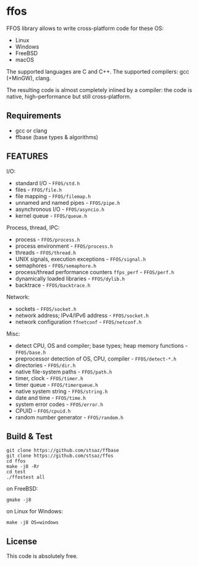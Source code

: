 # ffos

FFOS library allows to write cross-platform code for these OS:
* Linux
* Windows
* FreeBSD
* macOS

The supported languages are C and C++.
The supported compilers: gcc (+MinGW), clang.

The resulting code is almost completely inlined by a compiler: the code is native, high-performance but still cross-platform.


## Requirements

* gcc or clang
* ffbase (base types & algorithms)


## FEATURES

I/O:
* standard I/O - `FFOS/std.h`
* files - `FFOS/file.h`
* file mapping - `FFOS/filemap.h`
* unnamed and named pipes - `FFOS/pipe.h`
* asynchronous I/O - `FFOS/asyncio.h`
* kernel queue - `FFOS/queue.h`

Process, thread, IPC:
* process - `FFOS/process.h`
* process environment - `FFOS/process.h`
* threads - `FFOS/thread.h`
* UNIX signals, execution exceptions - `FFOS/signal.h`
* semaphores - `FFOS/semaphore.h`
* process/thread performance counters `ffps_perf` - `FFOS/perf.h`
* dynamically loaded libraries - `FFOS/dylib.h`
* backtrace - `FFOS/backtrace.h`

Network:
* sockets - `FFOS/socket.h`
* network address; IPv4/IPv6 address - `FFOS/socket.h`
* network configuration `ffnetconf` - `FFOS/netconf.h`

Misc:
* detect CPU, OS and compiler; base types; heap memory functions - `FFOS/base.h`
* preprocessor detection of OS, CPU, compiler - `FFOS/detect-*.h`
* directories - `FFOS/dir.h`
* native file-system paths - `FFOS/path.h`
* timer, clock - `FFOS/timer.h`
* timer queue - `FFOS/timerqueue.h`
* native system string - `FFOS/string.h`
* date and time - `FFOS/time.h`
* system error codes - `FFOS/error.h`
* CPUID - `FFOS/cpuid.h`
* random number generator - `FFOS/random.h`


## Build & Test

	git clone https://github.com/stsaz/ffbase
	git clone https://github.com/stsaz/ffos
	cd ffos
	make -j8 -Rr
	cd test
	./ffostest all

on FreeBSD:

	gmake -j8

on Linux for Windows:

	make -j8 OS=windows


## License

This code is absolutely free.
